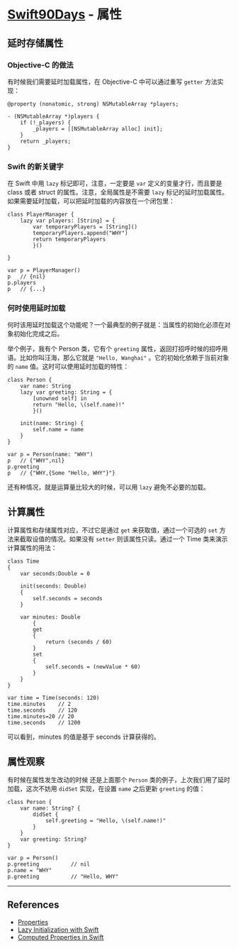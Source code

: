 # [Swift90Days](https://github.com/callmewhy/Swift90Days) - 属性

## 延时存储属性

### Objective-C 的做法

有时候我们需要延时加载属性，在 Objective-C 中可以通过重写 `getter` 方法实现：

    @property (nonatomic, strong) NSMutableArray *players;

    - (NSMutableArray *)players {
        if (!_players) {
            _players = [[NSMutableArray alloc] init];
        }
        return _players;
    }

### Swift 的新关键字

在 Swift 中用 `lazy` 标记即可，注意，一定要是 `var` 定义的变量才行，而且要是 class 或者 struct 的属性。注意，全局属性是不需要 `lazy` 标记的延时加载属性。如果需要延时加载，可以把延时加载的内容放在一个闭包里：

    class PlayerManager {
        lazy var players: [String] = {
            var temporaryPlayers = [String]()
            temporaryPlayers.append("WHY")
            return temporaryPlayers
            }()

    }

    var p = PlayerManager()
    p   // {nil}
    p.players
    p   // {...}

### 何时使用延时加载

何时该用延时加载这个功能呢？一个最典型的例子就是：当属性的初始化必须在对象初始化完成之后。

举个例子，我有个 Person 类，它有个 `greeting` 属性，返回打招呼时候的招呼用语。比如你叫汪海，那么它就是 `"Hello, Wanghai"` 。它的初始化依赖于当前对象的 `name` 值。这时可以使用延时加载的特性：

    class Person {
        var name: String
        lazy var greeting: String = {
            [unowned self] in
            return "Hello, \(self.name)!"
            }()
        
        init(name: String) {
            self.name = name
        }
    }

    var p = Person(name: "WHY")
    p   // {"WHY",nil}
    p.greeting
    p   // {"WHY,{Some "Hello, WHY"}"}

还有种情况，就是运算量比较大的时候，可以用 `lazy` 避免不必要的加载。


## 计算属性

计算属性和存储属性对应，不过它是通过 `get` 来获取值，通过一个可选的 `set` 方法来截取设值的情况。如果没有 `setter` 则该属性只读。通过一个 Time 类来演示计算属性的用法：

    class Time
    {
        var seconds:Double = 0
        
        init(seconds: Double)
        {
            self.seconds = seconds
        }
        
        var minutes: Double
            {
            get
            {
                return (seconds / 60)
            }
            set
            {
                self.seconds = (newValue * 60)
            }
        }
    }

    var time = Time(seconds: 120)
    time.minutes    // 2
    time.seconds    // 120
    time.minutes=20 // 20
    time.seconds    // 1200

可以看到，minutes 的值是基于 seconds 计算获得的。


## 属性观察

有时候在属性发生改动的时候
还是上面那个 `Person` 类的例子，上次我们用了延时加载，这次不妨用 `didSet` 实现，在设置 `name` 之后更新 `greeting` 的值：

    class Person {
        var name: String? {
            didSet {
                self.greeting = "Hello, \(self.name!)"
            }
        }
        var greeting: String?
    }

    var p = Person()
    p.greeting          // nil
    p.name = "WHY"
    p.greeting          // "Hello, WHY"


*** 

## References

- [Properties](https://developer.apple.com/library/ios/documentation/Swift/Conceptual/Swift_Programming_Language/Properties.html)
- [Lazy Initialization with Swift](http://mikebuss.com/2014/06/22/lazy-initialization-swift/)
- [Computed Properties in Swift](http://www.codingexplorer.com/computed-properties-in-swift/)